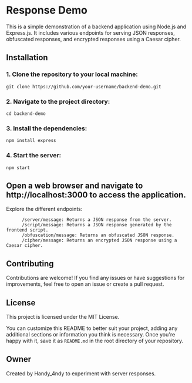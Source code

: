 # Response Demo

This is a simple demonstration of a backend application using Node.js and Express.js. It includes various endpoints for serving JSON responses, obfuscated responses, and encrypted responses using a Caesar cipher.

## Installation

### 1. Clone the repository to your local machine:

   ```
   git clone https://github.com/your-username/backend-demo.git
   ```

### 2. Navigate to the project directory:

   ```
   cd backend-demo
   ```
### 3. Install the dependencies:

   ```
   npm install express
   ```
    
### 4. Start the server:

   ```
   npm start
   ```
## Open a web browser and navigate to http://localhost:3000 to access the application.

   Explore the different endpoints:
         
          /server/message: Returns a JSON response from the server.
          /script/message: Returns a JSON response generated by the frontend script.
          /obfuscation/message: Returns an obfuscated JSON response.
          /cipher/message: Returns an encrypted JSON response using a Caesar cipher.

## Contributing

Contributions are welcome! If you find any issues or have suggestions for improvements, feel free to open an issue or create a pull request.

## License

This project is licensed under the MIT License.

You can customize this README to better suit your project, adding any additional sections or information you think is necessary. Once you're happy with it, save it as `README.md` in the root directory of your repository.

## Owner

Created by Handy_4ndy to experiment with server responses.
